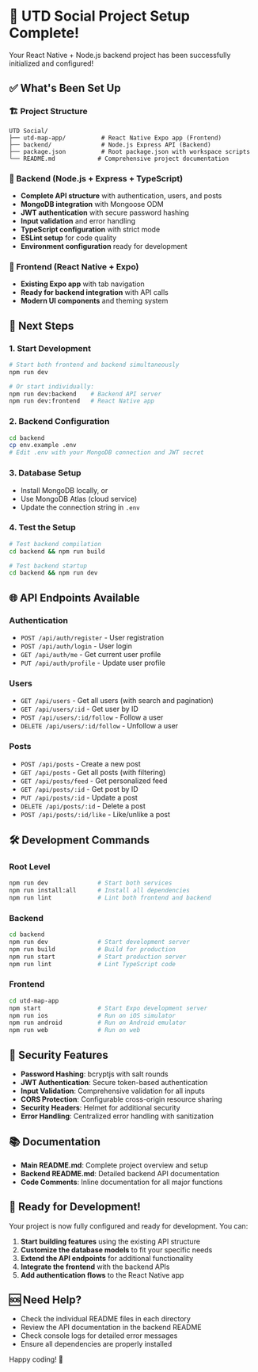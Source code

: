 # 🎉 UTD Social Project Setup Complete!

Your React Native + Node.js backend project has been successfully initialized and configured!

## ✅ What's Been Set Up

### 🏗️ Project Structure
```
UTD Social/
├── utd-map-app/          # React Native Expo app (Frontend)
├── backend/              # Node.js Express API (Backend)
├── package.json          # Root package.json with workspace scripts
└── README.md            # Comprehensive project documentation
```

### 🔧 Backend (Node.js + Express + TypeScript)
- **Complete API structure** with authentication, users, and posts
- **MongoDB integration** with Mongoose ODM
- **JWT authentication** with secure password hashing
- **Input validation** and error handling
- **TypeScript configuration** with strict mode
- **ESLint setup** for code quality
- **Environment configuration** ready for development

### 📱 Frontend (React Native + Expo)
- **Existing Expo app** with tab navigation
- **Ready for backend integration** with API calls
- **Modern UI components** and theming system

## 🚀 Next Steps

### 1. Start Development
```bash
# Start both frontend and backend simultaneously
npm run dev

# Or start individually:
npm run dev:backend    # Backend API server
npm run dev:frontend   # React Native app
```

### 2. Backend Configuration
```bash
cd backend
cp env.example .env
# Edit .env with your MongoDB connection and JWT secret
```

### 3. Database Setup
- Install MongoDB locally, or
- Use MongoDB Atlas (cloud service)
- Update the connection string in `.env`

### 4. Test the Setup
```bash
# Test backend compilation
cd backend && npm run build

# Test backend startup
cd backend && npm run dev
```

## 🌐 API Endpoints Available

### Authentication
- `POST /api/auth/register` - User registration
- `POST /api/auth/login` - User login
- `GET /api/auth/me` - Get current user profile
- `PUT /api/auth/profile` - Update user profile

### Users
- `GET /api/users` - Get all users (with search and pagination)
- `GET /api/users/:id` - Get user by ID
- `POST /api/users/:id/follow` - Follow a user
- `DELETE /api/users/:id/follow` - Unfollow a user

### Posts
- `POST /api/posts` - Create a new post
- `GET /api/posts` - Get all posts (with filtering)
- `GET /api/posts/feed` - Get personalized feed
- `GET /api/posts/:id` - Get post by ID
- `PUT /api/posts/:id` - Update a post
- `DELETE /api/posts/:id` - Delete a post
- `POST /api/posts/:id/like` - Like/unlike a post

## 🛠️ Development Commands

### Root Level
```bash
npm run dev              # Start both services
npm run install:all      # Install all dependencies
npm run lint             # Lint both frontend and backend
```

### Backend
```bash
cd backend
npm run dev              # Start development server
npm run build            # Build for production
npm run start            # Start production server
npm run lint             # Lint TypeScript code
```

### Frontend
```bash
cd utd-map-app
npm start                # Start Expo development server
npm run ios              # Run on iOS simulator
npm run android          # Run on Android emulator
npm run web              # Run on web
```

## 🔐 Security Features

- **Password Hashing**: bcryptjs with salt rounds
- **JWT Authentication**: Secure token-based authentication
- **Input Validation**: Comprehensive validation for all inputs
- **CORS Protection**: Configurable cross-origin resource sharing
- **Security Headers**: Helmet for additional security
- **Error Handling**: Centralized error handling with sanitization

## 📚 Documentation

- **Main README.md**: Complete project overview and setup
- **Backend README.md**: Detailed backend API documentation
- **Code Comments**: Inline documentation for all major functions

## 🎯 Ready for Development!

Your project is now fully configured and ready for development. You can:

1. **Start building features** using the existing API structure
2. **Customize the database models** to fit your specific needs
3. **Extend the API endpoints** for additional functionality
4. **Integrate the frontend** with the backend APIs
5. **Add authentication flows** to the React Native app

## 🆘 Need Help?

- Check the individual README files in each directory
- Review the API documentation in the backend README
- Check console logs for detailed error messages
- Ensure all dependencies are properly installed

Happy coding! 🚀 